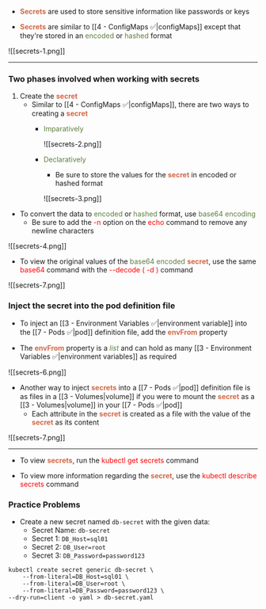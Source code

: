 - <b><span style="color:#d46644">Secrets</span></b> are used to store sensitive information like passwords or keys

- <b><span style="color:#d46644">Secrets</span></b> are similar to [[4 - ConfigMaps ✅|configMaps]] except that they're stored in an <span style="color:#5c7e3e">encoded</span> or <span style="color:#5c7e3e">hashed</span> format

![[secrets-1.png]]

------------------------------------------------------------------------------------------------------

### Two phases involved when working with secrets

1. Create the <b><span style="color:#d46644">secret</span></b>
	- Similar to [[4 - ConfigMaps ✅|configMaps]], there are two ways to creating a <b><span style="color:#d46644">secret</span></b>
		- <span style="color:#5c7e3e">Imparatively</span>

			![[secrets-2.png]]

		- <span style="color:#5c7e3e">Declaratively</span>
			- Be sure to store the values for the <b><span style="color:#d46644">secret</span></b> in encoded or hashed format

			![[secrets-3.png]]

- To convert the data to <span style="color:#5c7e3e">encoded</span> or <span style="color:#5c7e3e">hashed</span> format, use <span style="color:#5c7e3e">base64 encoding</span>
	- Be sure to add the <span style="color:red">-n</span> option on the <span style="color:red">echo</span> command to remove any newline characters

![[secrets-4.png]]

- To view the original values of the <span style="color:#5c7e3e">base64 encoded</span> <b><span style="color:#d46644">secret</span></b>, use the same <span style="color:red">base64</span> command with the <span style="color:red">--decode ( -d )</span> command

![[secrets-7.png]]


### Inject the secret into the pod definition file

- To inject an [[3 - Environment Variables ✅|environment variable]] into the [[7 - Pods ✅|pod]] definition file, add the <b><span style="color:#d46644">envFrom</span></b> property

- The <b><span style="color:#d46644">envFrom</span></b> property is a <i><span style="color:#5c7e3e">list</span></i> and can hold as many [[3 - Environment Variables ✅|environment variables]] as required

![[secrets-6.png]]

- Another way to inject <b><span style="color:#d46644">secrets</span></b> into a [[7 - Pods ✅|pod]] definition file is as files in a [[3 - Volumes|volume]] if you were to mount the <b><span style="color:#d46644">secret</span></b> as a [[3 - Volumes|volume]] in your [[7 - Pods ✅|pod]]
	- Each attribute in the <b><span style="color:#d46644">secret</span></b> is created as a file with the value of the <b><span style="color:#d46644">secret</span></b> as its content

![[secrets-7.png]]

------------------------------------------------------------------------------------------------------

- To view <b><span style="color:#d46644">secrets</span></b>, run the <span style="color:red">kubectl get secrets</span> command

- To view more information regarding the <b><span style="color:#d46644">secret</span></b>, use the <span style="color:red">kubectl describe secrets</span> command

### Practice Problems

- Create a new secret named `db-secret` with the given data:
	- Secret Name: `db-secret`
	- Secret 1: `DB_Host=sql01`
	- Secret 2: `DB_User=root`
	- Secret 3: `DB_Password=password123`


```
kubectl create secret generic db-secret \
	--from-literal=DB_Host=sql01 \
	--from-literal=DB_User=root \
	--from-literal=DB_Password=password123 \
--dry-run=client -o yaml > db-secret.yaml
```
